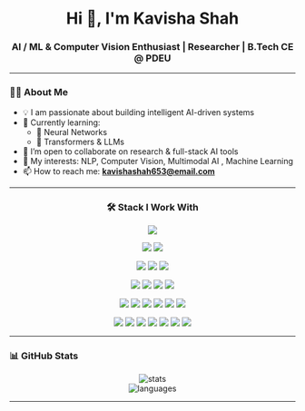 <h1 align="center">Hi 👋, I'm Kavisha Shah</h1>
<h3 align="center">AI / ML & Computer Vision Enthusiast | Researcher | B.Tech CE @ PDEU</h3>

---

### 👩‍💻 About Me

- 💡 I am passionate about building intelligent AI-driven systems  
- 🌱 Currently learning:
  - 🤖 Neural Networks
  - 🧠 Transformers & LLMs
- 🤝 I’m open to collaborate on research & full-stack AI tools
- 🧠 My interests: NLP, Computer Vision, Multimodal AI , Machine Learning
- 📫 How to reach me: **kavishashah653@email.com**


---

<h3 align="center">🛠️ Stack I Work With</h3>

<p align="center">
  <img src="https://img.shields.io/badge/TensorFlow-FF6F00?style=for-the-badge&logo=tensorflow&logoColor=white" />
</p>

<p align="center">
  <img src="https://img.shields.io/badge/Numpy-013243?style=for-the-badge&logo=numpy&logoColor=white" />
  <img src="https://img.shields.io/badge/Pandas-150458?style=for-the-badge&logo=pandas&logoColor=white" />
</p>

<p align="center">
  <img src="https://img.shields.io/badge/Matplotlib-white?style=for-the-badge&logo=plotly&logoColor=black" />
  <img src="https://img.shields.io/badge/Scikit--Learn-F7931E?style=for-the-badge&logo=scikitlearn&logoColor=white" />
  <img src="https://img.shields.io/badge/NVIDIA-76B900?style=for-the-badge&logo=nvidia&logoColor=white" />
</p>

<p align="center">
  <img src="https://img.shields.io/badge/HTML5-E34F26?style=for-the-badge&logo=html5&logoColor=white" />
  <img src="https://img.shields.io/badge/CSS3-1572B6?style=for-the-badge&logo=css3&logoColor=white" />
  <img src="https://img.shields.io/badge/JavaScript-F7DF1E?style=for-the-badge&logo=javascript&logoColor=black" />
  <img src="https://img.shields.io/badge/Bootstrap-7952B3?style=for-the-badge&logo=bootstrap&logoColor=white" />
</p>

<p align="center">
  <img src="https://img.shields.io/badge/C-00599C?style=for-the-badge&logo=c&logoColor=white" />
  <img src="https://img.shields.io/badge/C++-00599C?style=for-the-badge&logo=c%2B%2B&logoColor=white" />
  <img src="https://img.shields.io/badge/Python-3776AB?style=for-the-badge&logo=python&logoColor=white" />
  <img src="https://img.shields.io/badge/Java-ED8B00?style=for-the-badge&logo=java&logoColor=white" />
  <img src="https://img.shields.io/badge/LeetCode-000000?style=for-the-badge&logo=leetcode&logoColor=yellow" />
  <img src="https://img.shields.io/badge/Kaggle-20BEFF?style=for-the-badge&logo=kaggle&logoColor=white" />
</p>

<p align="center">
  <img src="https://img.shields.io/badge/MongoDB-47A248?style=for-the-badge&logo=mongodb&logoColor=white" />
  <img src="https://img.shields.io/badge/Express.js-303030?style=for-the-badge&logo=express&logoColor=white" />
  <img src="https://img.shields.io/badge/React-20232A?style=for-the-badge&logo=react&logoColor=61DAFB" />
  <img src="https://img.shields.io/badge/Node.js-339933?style=for-the-badge&logo=node.js&logoColor=white" />
  <img src="https://img.shields.io/badge/JWT-000000?style=for-the-badge&logo=jsonwebtokens&logoColor=white" />
  <img src="https://img.shields.io/badge/MySQL-4479A1?style=for-the-badge&logo=mysql&logoColor=white" />
  <img src="https://img.shields.io/badge/GraphQL-E10098?style=for-the-badge&logo=graphql&logoColor=white" />
</p>

---


### 📊 GitHub Stats

<p align="center">
  <img src="https://github-readme-stats.vercel.app/api?username=kavishashah&show_icons=true&theme=radical" alt="stats" />
  <br/>
  <img src="https://github-readme-stats.vercel.app/api/top-langs/?username=kavishashah&layout=compact&theme=radical" alt="languages" />
</p>

---

